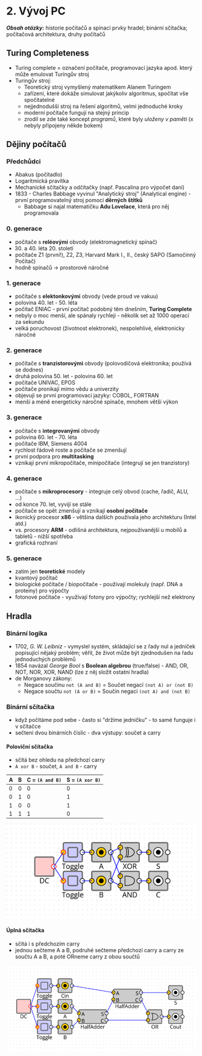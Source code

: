# 2. Vývoj PC

***Obsah otázky:*** historie počítačů a spínací prvky hradel; binární sčítačka; počítačová architektura, druhy počítačů

## Turing Completeness
- Turing complete = označení počítače, programovací jazyka apod. který může emulovat Turingův stroj
- Turingův stroj:
    - Teoretický stroj vymyšlený matematikem Alanem Turingem
    - zařízení, které dokáže simulovat jakýkoliv algoritmus, spočítat vše spočítatelné
    - nejjednodušší stroj na řešení algoritmů, velmi jednoduché kroky
    - moderní počítače fungují na stejný princip
    - zrodil se zde také koncept *programů*, které byly *uloženy v paměti* (x nebyly připojeny někde bokem)

## Dějiny počítačů

### Předchůdci
- Abakus (počítadlo)
- Logaritmická pravítka
- Mechanické sčítačky a odčítačky (např. Pascalina pro výpočet daní)
- 1833 - Charles Babbage vyvinul "Analytický stroj" (Analytical engine) - první programovatelný stroj pomocí **děrných štítků**
    - Babbage si najal matematičku **Adu Lovelace**, která pro něj programovala

### 0. generace 
- počítače s **reléovými** obvody (elektromagnetický spínač)
- 30. a 40. léta 20. století
- počítače Z1 (první!), Z2, Z3,  Harvard Mark I., II., český SAPO (Samočinný Počítač)
- hodně spínačů -> prostorově náročné

### 1. generace 
- počítače s **elektonkovými** obvody (vede proud ve vakuu)
- polovina 40. let - 50. léta
- počítač ENIAC - první počítač podobný těm dnešním, **Turing Complete**
- nebyly o moc menší, ale spánaly rychleji - několik set až 1000 operací za sekundu
- velká poruchovost (životnost elektronek), nespolehlivé, elektronicky náročné

### 2. generace 
- počítače s **tranzistorovými** obvody (polovodičová elektronika; používá se dodnes)
- druhá polovina 50. let - polovina 60. let
- počítače UNIVAC, EPOS
- počítače pronikají mimo vědu a univerzity
- objevují se první programovací jazyky: COBOL, FORTRAN
- menší a méně energeticky náročné spínače, mnohem větší výkon

### 3. generace 
- počítače s **integrovanými** obvody
- polovina 60. let - 70. léta
- počítače IBM, Siemens 4004
- rychlost řádově roste a počítače se zmenšují
- první podpora pro **multitasking**
- vznikají první mikropočítače, minipočítače (integrují se jen tranzistory)

### 4. generace 
- počítače s **mikroprocesory** - integruje celý obvod (cache, řadič, ALU, ...)
- od konce 70. let, vyvíjí se stále
- počítače se opět zmenšují a vznikají **osobní počítače**
- ikonický procesor **x86** - většina dalších používala jeho architekturu (Intel atd.)
- vs. procesory **ARM** - odlišná architektura, nejpoužívanější u mobilů a tabletů - nižší spotřeba
- grafická rozhraní

### 5. generace
- zatím jen **teoretické** modely 
- kvantový počítač
- biologické počítače / biopočítače - používají molekuly (např. DNA a proteiny) pro výpočty
- fotonové počítače - využívají fotony pro výpočty; rychlejší než elektrony

## Hradla

### Binární logika
- 1702, *G. W. Leibniz* - vymyslel systém, skládající se z řady nul a jedniček popisující nějaký problém; věřil, že život může být zjednodušen na řadu jednoduchých problémů
- 1854 navázal *George Bool* s **Boolean algebrou** (true/false) - AND, OR, NOT, NOR, XOR, NAND (lze z něj složit ostatní hradla)
- de Morganovy zákony:
    - Negace součinu `not (A and B)` = Součet negací `(not A) or (not B)`
    - Negace součtu `not (A or B)` = Součin negací `(not A) and (not B)`

### Binární sčítačka
- když počítáme pod sebe - často si "držíme jedničku" - to samé funguje i v sčítačce
- sečtení dvou binárních číslic - dva výstupy: součet a carry

#### Poloviční sčítačka
- sčítá bez ohledu na předchozí carry
- `A xor B` - součet, `A and B` - carry

| A   | B   | C = `(A and B)` | S = `(A xor B)` |
| --- | --- | --------------- | --------------- |
| 0   | 0   | 0               | 0               |
| 0   | 1   | 0               | 1               |
| 1   | 0   | 0               | 1               |
| 1   | 1   | 1               | 0               |

![](./HalfAdder.png)

#### Úplná sčítačka
- sčítá i s předchozím carry
- jednou sečteme A a B, podruhé sečteme předchozí carry a carry ze součtu A a B, a poté ORneme carry z obou součtů

![](./FullAdder.png)